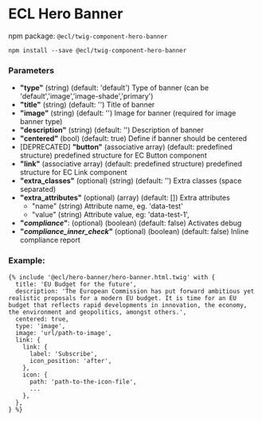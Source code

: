 # ECL Hero Banner

npm package: `@ecl/twig-component-hero-banner`

```shell
npm install --save @ecl/twig-component-hero-banner
```

### Parameters

- **"type"** (string) (default: 'default') Type of banner (can be 'default','image','image-shade','primary')
- **"title"** (string) (default: '') Title of banner
- **"image"** (string) (default: '') Image for banner (required for image banner type)
- **"description"** (string) (default: '') Description of banner
- **"centered"** (bool) (default: true) Define if banner should be centered
- [DEPRECATED] **"button"** (associative array) (default: predefined structure) predefined structure for EC Button component
- **"link"** (associative array) (default: predefined structure) predefined structure for EC Link component
- **"extra_classes"** (optional) (string) (default: '') Extra classes (space separated)
- **"extra_attributes"** (optional) (array) (default: []) Extra attributes
  - "name" (string) Attribute name, eg. 'data-test'
  - "value" (string) Attribute value, eg: 'data-test-1',
- **"_compliance_"**: (optional) (boolean) (default: false) Activates debug
- **"_compliance_inner_check_"** (optional) (boolean) (default: false) Inline compliance report

### Example:

<!-- prettier-ignore -->
```twig
{% include '@ecl/hero-banner/hero-banner.html.twig' with {  
  title: 'EU Budget for the future',  
  description: 'The European Commission has put forward ambitious yet realistic proposals for a modern EU budget. It is time for an EU budget that reflects rapid developments in innovation, the economy, the environment and geopolitics, amongst others.',  
  centered: true,  
  type: 'image',  
  image: 'url/path-to-image',  
  link: {  
    link: {  
      label: 'Subscribe',  
      icon_position: 'after',  
    },  
    icon: {  
      path: 'path-to-the-icon-file',  
      ...  
    },  
  },  
} %}
```
